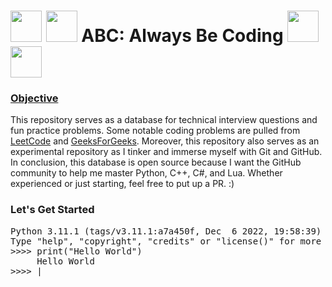 <h1> 
<img src = "https://upload.wikimedia.org/wikipedia/commons/thumb/c/c3/Python-logo-notext.svg/1200px-Python-logo-notext.svg.png" width="50"/>  
<img src = "https://upload.wikimedia.org/wikipedia/commons/thumb/1/18/ISO_C%2B%2B_Logo.svg/1200px-ISO_C%2B%2B_Logo.svg.png" width="50"/>
ABC: Always Be Coding 
<img src = "https://www.vippng.com/png/detail/398-3984434_c-language-circle.png" width="50"/>
<img src = "https://upload.wikimedia.org/wikipedia/commons/thumb/c/cf/Lua-Logo.svg/1200px-Lua-Logo.svg.png" width="50"/>
</h1>

<h3> <ins> Objective </ins> </h3>
This repository serves as a database for technical interview questions and fun practice problems. Some notable coding problems are pulled from 
<a href="https://leetcode.com"/>LeetCode</a> and <a href ="https://www.geeksforgeeks.org"/>GeeksForGeeks</a>. Moreover, this repository also serves as an experimental repository as I tinker and immerse myself with Git and GitHub. In conclusion, this database is open source because I want the GitHub community to help me master Python, C++, C#, 
and Lua. Whether experienced or just starting, feel free to put up a PR. :) 

<h3> Let's Get Started </h3>
<pre>Python 3.11.1 (tags/v3.11.1:a7a450f, Dec  6 2022, 19:58:39) [MSC v.1934 64 bit (AMD64)] on win32
Type "help", "copyright", "credits" or "license()" for more information.
>>>> print("Hello World")
     Hello World
>>>> |</pre>
